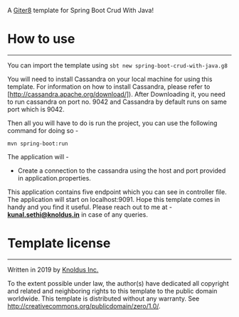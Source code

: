 A [Giter8][g8] template for Spring Boot Crud With Java!

# How to use
---
You can import the template using
`sbt new spring-boot-crud-with-java.g8`

You will need to install Cassandra on your local machine for using this template. For information on how to install Cassandra, please refer to [http://cassandra.apache.org/download/]). After Downloading it, you need to run cassandra on port no. 9042 and Cassandra by default runs on same port which is 9042.

Then all you will have to do is run the project, you can use the following command for doing so -

`mvn spring-boot:run`

The application will -
- Create a connection to the cassandra using the host and port provided in application.properties.

This application contains five endpoint which you can see in controller file.
The application will start on localhost:9091.
Hope this template comes in handy and you find it useful. Please reach out to me at - **kunal.sethi@knoldus.in** in case of any queries.

# Template license
----------------
Written in 2019 by [Knoldus Inc.](http://www.knoldus.com)

To the extent possible under law, the author(s) have dedicated all copyright and related
and neighboring rights to this template to the public domain worldwide.
This template is distributed without any warranty. See <http://creativecommons.org/publicdomain/zero/1.0/>.

[g8]: http://www.foundweekends.org/giter8/